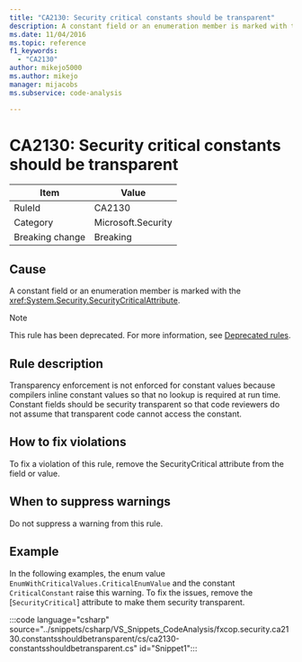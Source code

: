 ```yaml
---
title: "CA2130: Security critical constants should be transparent"
description: A constant field or an enumeration member is marked with the System.Security.SecurityCriticalAttribute.
ms.date: 11/04/2016
ms.topic: reference
f1_keywords:
  - "CA2130"
author: mikejo5000
ms.author: mikejo
manager: mijacobs
ms.subservice: code-analysis

---
```


# CA2130: Security critical constants should be transparent

|Item|Value|
|-|-|
|RuleId|CA2130|
|Category|Microsoft.Security|
|Breaking change|Breaking|

## Cause

A constant field or an enumeration member is marked with the <xref:System.Security.SecurityCriticalAttribute>.

> [!NOTE]
> This rule has been deprecated. For more information, see [Deprecated rules](fxcop-unported-deprecated-rules.md).

## Rule description

Transparency enforcement is not enforced for constant values because compilers inline constant values so that no lookup is required at run time. Constant fields should be security transparent so that code reviewers do not assume that transparent code cannot access the constant.

## How to fix violations

To fix a violation of this rule, remove the SecurityCritical attribute from the field or value.

## When to suppress warnings

Do not suppress a warning from this rule.

## Example

In the following examples, the enum value `EnumWithCriticalValues.CriticalEnumValue` and the constant `CriticalConstant` raise this warning. To fix the issues, remove the [`SecurityCritical`] attribute to make them security transparent.

:::code language="csharp" source="../snippets/csharp/VS_Snippets_CodeAnalysis/fxcop.security.ca2130.constantsshouldbetransparent/cs/ca2130-constantsshouldbetransparent.cs" id="Snippet1":::
